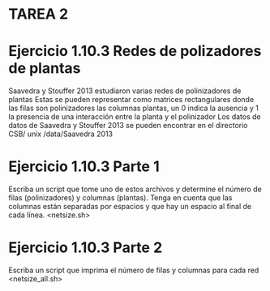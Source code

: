 

#   TAREA 2
# Ejercicio 1.10.3 Redes de polizadores de plantas
Saavedra y Stouffer 2013 estudiaron varias redes de polinizadores de plantas Estas se pueden representar como matrices rectangulares donde las filas son polinizadores
las columnas plantas, un 0 indica la ausencia y 1 la presencia de una interacción entre la planta y el polinizador Los datos de datos de Saavedra y Stouffer 2013 
se pueden encontrar en el directorio CSB/ unix /data/Saavedra 2013


# Ejercicio 1.10.3 Parte 1
Escriba un script que tome uno de estos archivos y determine el número de filas (polinizadores) y columnas (plantas). 
Tenga en cuenta que las columnas están separadas por espacios y que hay un espacio al final de cada línea.
<netsize.sh>

# Ejercicio 1.10.3 Parte 2
Escriba un script que imprima el número de filas y columnas para cada red
<netsize_all.sh>

